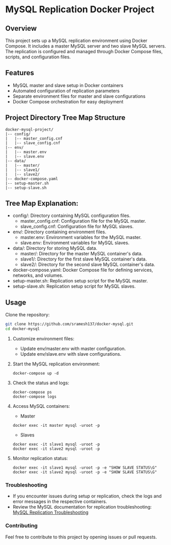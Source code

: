 # MySQL Replication Docker Project

## Overview

This project sets up a MySQL replication environment using Docker Compose. It includes a master MySQL server and two slave MySQL servers. The replication is configured and managed through Docker Compose files, scripts, and configuration files.

## Features

- MySQL master and slave setup in Docker containers
- Automated configuration of replication parameters
- Separate environment files for master and slave configurations
- Docker Compose orchestration for easy deployment

## Project Directory Tree Map Structure
```
docker-mysql-project/
|-- config/
|   |-- master_config.cnf
|   |-- slave_config.cnf
|-- env/
|   |-- master.env
|   |-- slave.env
|-- data/
|   |-- master/
|   |-- slave1/
|   |-- slave2/
|-- docker-compose.yaml
|-- setup-master.sh
|-- setup-slave.sh
```

## Tree Map Explanation:

* config/: Directory containing MySQL configuration files.
    * master_config.cnf: Configuration file for the MySQL master.
    * slave_config.cnf: Configuration file for MySQL slaves.
* env/: Directory containing environment files.
    * master.env: Environment variables for the MySQL master.
    * slave.env: Environment variables for MySQL slaves.
* data/: Directory for storing MySQL data.
    * master/: Directory for the master MySQL container's data.
    * slave1/: Directory for the first slave MySQL container's data.
    * slave2/: Directory for the second slave MySQL container's data.
* docker-compose.yaml: Docker Compose file for defining services, networks, and volumes.
* setup-master.sh: Replication setup script for the MySQL master.
* setup-slave.sh: Replication setup script for MySQL slaves.

## Usage

Clone the repository:
   ```bash
   git clone https://github.com/sramesh137/docker-mysql.git
   cd docker-mysql
   ```

1. Customize environment files:

   - Update env/master.env with master configuration.
   - Update env/slave.env with slave configurations.

2. Start the MySQL replication environment:
   ```
   docker-compose up -d
   ```

3. Check the status and logs:
   ```
   docker-compose ps
   docker-compose logs
   ```

4. Access MySQL containers:
   - Master
   ```
   docker exec -it master mysql -uroot -p
   ```
   - Slaves
   ```
   docker exec -it slave1 mysql -uroot -p
   docker exec -it slave2 mysql -uroot -p
   ```
5. Monitor replication status:

   ```
   docker exec -it slave1 mysql -uroot -p -e "SHOW SLAVE STATUS\G"
   docker exec -it slave2 mysql -uroot -p -e "SHOW SLAVE STATUS\G"
   ```

### Troubleshooting
- If you encounter issues during setup or replication, check the logs and error messages in the respective containers.
- Review the MySQL documentation for replication troubleshooting: [MySQL Replication Troubleshooting](https://dev.mysql.com/doc/mysql-replication-excerpt/8.0/en/replication-features-errors.html)

### Contributing
Feel free to contribute to this project by opening issues or pull requests.
